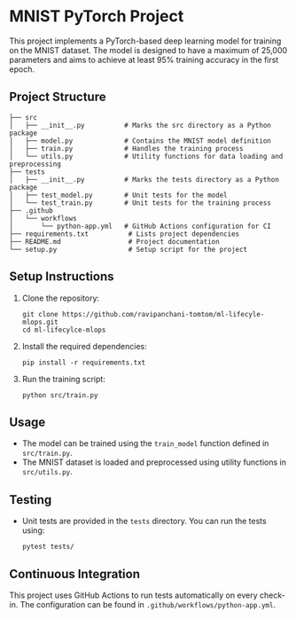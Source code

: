# MNIST PyTorch Project

This project implements a PyTorch-based deep learning model for training on the MNIST dataset. The model is designed to have a maximum of 25,000 parameters and aims to achieve at least 95% training accuracy in the first epoch.

## Project Structure

```
├── src
│   ├── __init__.py          # Marks the src directory as a Python package
│   ├── model.py             # Contains the MNIST model definition
│   ├── train.py             # Handles the training process
│   └── utils.py             # Utility functions for data loading and preprocessing
├── tests
│   ├── __init__.py          # Marks the tests directory as a Python package
│   ├── test_model.py        # Unit tests for the model
│   └── test_train.py        # Unit tests for the training process
├── .github
│   └── workflows
│       └── python-app.yml   # GitHub Actions configuration for CI
├── requirements.txt          # Lists project dependencies
├── README.md                 # Project documentation
└── setup.py                  # Setup script for the project
```

## Setup Instructions

1. Clone the repository:
   ```
   git clone https://github.com/ravipanchani-tomtom/ml-lifecyle-mlops.git
   cd ml-lifecylce-mlops
   ```

2. Install the required dependencies:
   ```
   pip install -r requirements.txt
   ```

3. Run the training script:
   ```
   python src/train.py
   ```

## Usage

- The model can be trained using the `train_model` function defined in `src/train.py`.
- The MNIST dataset is loaded and preprocessed using utility functions in `src/utils.py`.

## Testing

- Unit tests are provided in the `tests` directory. You can run the tests using:
  ```
  pytest tests/
  ```

## Continuous Integration

This project uses GitHub Actions to run tests automatically on every check-in. The configuration can be found in `.github/workflows/python-app.yml`.